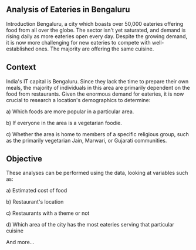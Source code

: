 ## Analysis of Eateries in Bengaluru
Introduction
Bengaluru, a city which boasts over 50,000 eateries offering food from all over the globe. The sector isn't yet saturated, and demand is rising daily as more eateries open every day. Despite the growing demand, it is now more challenging for new eateries to compete with well-established ones. The majority are offering the same cuisine.

## Context
India's IT capital is Bengaluru. Since they lack the time to prepare their own meals, the majority of individuals in this area are primarily dependent on the food from restaurants. Given the enormous demand for eateries, it is now crucial to research a location's demographics to determine:

a) Which foods are more popular in a particular area.

b) If everyone in the area is a vegetarian foodie.

c) Whether the area is home to members of a specific religious group, such as the primarily vegetarian Jain, Marwari, or Gujarati communities.

## Objective
These analyses can be performed using the data, looking at variables such as:

a) Estimated cost of food

b) Restaurant's location

c) Restaurants with a theme or not

d) Which area of the city has the most eateries serving that particular cuisine

And more...
